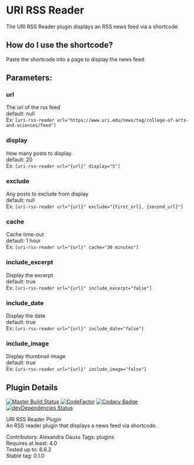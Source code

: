 # URI RSS Reader

The URI RSS Reader plugin displays an RSS news feed via a shortcode.

## How do I use the shortcode?
Paste the shortcode into a page to display the news feed. 

## Parameters:

### url 
The url of the rss feed \
default: null \
Ex: ```[uri-rss-reader url="https://www.uri.edu/news/tag/college-of-arts-and-sciences/feed"]```

### display
How many posts to display.\
default: 20 \
Ex: ```[uri-rss-reader url="{url}" display="5"]```

### exclude
Any posts to exclude from display \
default: null \
Ex: ```[uri-rss-reader url="{url}" exclude="{first_url}, {second_url}"]```

### cache 
Cache time-out \
default: 1 hour \
Ex: ```[uri-rss-reader url="{url}" cache="30 minutes"]```

### include_excerpt
Display the excerpt \
default: true \
Ex: ```[uri-rss-reader url="{url}" include_excerpt="false"]```

### include_date
Display the date \
default: true \
Ex: ```[uri-rss-reader url="{url}" include_date="false"]```

### include_image 
Display thumbnail image \
default: true \
Ex: ```[uri-rss-reader url="{url}" include_image="false"]```


## Plugin Details

[![Master Build Status](https://travis-ci.com/uriweb/uri-plugin-template.svg?branch=master "Master build status")](https://travis-ci.com/uriweb/uri-plugin-template)
[![CodeFactor](https://www.codefactor.io/repository/github/uriweb/uri-plugin-template/badge/master)](https://www.codefactor.io/repository/github/uriweb/uri-plugin-template/overview/master)
[![Codacy Badge](https://api.codacy.com/project/badge/Grade/77712193bd8643f88fad1fbdc8a02c87)](https://www.codacy.com/app/uriweb/uri-plugin-template?utm_source=github.com&amp;utm_medium=referral&amp;utm_content=uriweb/uri-plugin-template&amp;utm_campaign=Badge_Grade)
[![devDependencies Status](https://david-dm.org/uriweb/uri-plugin-template/dev-status.svg)](https://david-dm.org/uriweb/uri-plugin-template?type=dev)

URI RSS Reader Plugin  
An RSS reader plugin that displays a news feed via shortcode.

Contributors: Alexandra Gauss 
Tags: plugins  
Requires at least: 4.0  
Tested up to: 6.6.2  
Stable tag: 0.1.0  
